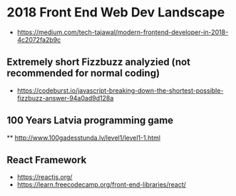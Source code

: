 # 2018 Front End Web Dev Landscape

* https://medium.com/tech-tajawal/modern-frontend-developer-in-2018-4c2072fa2b9c


## Extremely short Fizzbuzz analyzied (not recommended for normal coding)

* https://codeburst.io/javascript-breaking-down-the-shortest-possible-fizzbuzz-answer-94a0ad9d128a


## 100 Years Latvia programming game

** http://www.100gadesstunda.lv/level1/level1-1.html

## React Framework

* https://reactjs.org/
* https://learn.freecodecamp.org/front-end-libraries/react/

